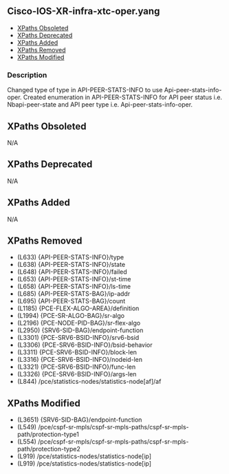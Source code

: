 ## Cisco-IOS-XR-infra-xtc-oper.yang

- [XPaths Obsoleted](#xpaths-obsoleted)
- [XPaths Deprecated](#xpaths-deprecated)
- [XPaths Added](#xpaths-added)
- [XPaths Removed](#xpaths-removed)
- [XPaths Modified](#xpaths-modified)

### Description

Changed type of type in API-PEER-STATS-INFO to use Api-peer-stats-info-oper. Created enumeration in API-PEER-STATS-INFO for API peer status i.e. Nbapi-peer-state and API peer type i.e. Api-peer-stats-info-oper.

## XPaths Obsoleted

N/A

## XPaths Deprecated

N/A

## XPaths Added

N/A

## XPaths Removed

- (L633)	{API-PEER-STATS-INFO}/type
- (L638)	{API-PEER-STATS-INFO}/state
- (L648)	{API-PEER-STATS-INFO}/failed
- (L653)	{API-PEER-STATS-INFO}/st-time
- (L658)	{API-PEER-STATS-INFO}/ls-time
- (L685)	{API-PEER-STATS-BAG}/ip-addr
- (L695)	{API-PEER-STATS-BAG}/count
- (L1185)	{PCE-FLEX-ALGO-AREA}/definition
- (L1994)	{PCE-SR-ALGO-BAG}/sr-algo
- (L2196)	{PCE-NODE-PID-BAG}/sr-flex-algo
- (L2950)	{SRV6-SID-BAG}/endpoint-function
- (L3301)	{PCE-SRV6-BSID-INFO}/srv6-bsid
- (L3306)	{PCE-SRV6-BSID-INFO}/bsid-behavior
- (L3311)	{PCE-SRV6-BSID-INFO}/block-len
- (L3316)	{PCE-SRV6-BSID-INFO}/nodeid-len
- (L3321)	{PCE-SRV6-BSID-INFO}/func-len
- (L3326)	{PCE-SRV6-BSID-INFO}/args-len
- (L844)	/pce/statistics-nodes/statistics-node[af]/af

## XPaths Modified

- (L3651)	{SRV6-SID-BAG}/endpoint-function
- (L549)	/pce/cspf-sr-mpls/cspf-sr-mpls-paths/cspf-sr-mpls-path/protection-type1
- (L554)	/pce/cspf-sr-mpls/cspf-sr-mpls-paths/cspf-sr-mpls-path/protection-type2
- (L919)	/pce/statistics-nodes/statistics-node[ip]
- (L919)	/pce/statistics-nodes/statistics-node[ip]

